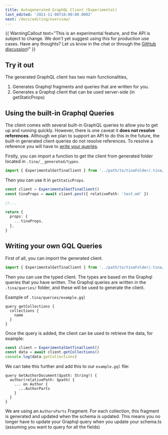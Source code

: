 ```yaml
---
title: Autogenerated GraphQL Client (Experimental)
last_edited: '2021-11-06T18:00:00.000Z'
next: /docs/editing/overview/
---
```


{{ WarningCallout text="This is an experimental feature, and the API is subject to change. We don't yet suggest using this for production use cases. Have any thoughts? Let us know in the chat or through the [GitHub discussion](https://github.com/tinacms/tinacms/discussions/2249)!" }}

## Try it out

The generated GraphQL client has two main functionalities,

1. Generates Graphql fragments and queries that are written for you.
2. Generates a Graphql client that can be used server-side (in getStaticProps)

## Using the built-in Graphql Queries

The client comes with several built-in GraphQL queries to allow you to get up and running quickly. However, there is one caveat it **does not resolve references**. Although we plan to support an API to do this in the future, the built-in generated client queries do not resolve references. To resolve a reference you will have to [write your queries](#writing-your-own-gql-queries).

Firstly, you can import a function to get the client from generated folder located in `.tina/__generated/types`.

```ts
import { ExperimentalGetTinaClient } from '../path/to/tinaFolder/.tina/__generated__/types'
```

Then you can use it in `getStaticProps`.

```ts
const client = ExperimentalGetTinaClient()
const tinaProps = await client.post({ relativePath: 'test.md' })

//...

return {
  props: {
    ...tinaProps,
  },
}
```

## Writing your own GQL Queries

First of all, you can import the generated client.

```ts
import { ExperimentalGetTinaClient } from '../path/to/tinaFolder/.tina/__generated__/types'
```

Then you can use the typed client. The types are based on the Graphql queries that you have written. The Graphql queries are written in the `.tina/queries/` folder, and these will be used to generate the client.

Example of `.tina/queries/example.gql`

```gql
query getCollections {
  collections {
    name
  }
}
```

Once the query is added, the client can be used to retrieve the data, for example:

```ts
const client = ExperimentalGetTinaClient()
const data = await client.getCollections()
console.log(data.getCollections)
```

We can take this further and add this to our `example.gql` file:

```gql
query GetAuthorDocument($path: String!) {
  author(relativePath: $path) {
    ... on Author {
      ...AuthorParts
    }
  }
}
```

We are using an `AuthorsParts` Fragment. For each collection, this fragment is generated and updated when the schema is updated. This means you no longer have to update your Graphql query when you update your schema.ts (assuming you want to query for all the fields)
